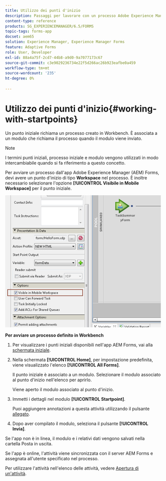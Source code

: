 ```yaml
---
title: Utilizzo dei punti d'inizio
description: Passaggi per lavorare con un processo Adobe Experience Manager Forms dal dispositivo mobile definito in Workbench.
content-type: reference
products: SG_EXPERIENCEMANAGER/6.5/FORMS
topic-tags: forms-app
docset: aem65
solution: Experience Manager, Experience Manager Forms
feature: Adaptive Forms
role: User, Developer
exl-id: 88a4a75f-2cd7-44b8-a9d0-9a7077173c67
source-git-commit: c3e9029236734e22f5d266ac26b923eafbe0a459
workflow-type: tm+mt
source-wordcount: '235'
ht-degree: 0%

---
```


# Utilizzo dei punti d&#39;inizio{#working-with-startpoints}

Un punto iniziale richiama un processo creato in Workbench. È associata a un modulo che richiama il processo quando il modulo viene inviato.

>[!NOTE]
>
>I termini punti iniziali, processo iniziale e modulo vengono utilizzati in modo intercambiabile quando si fa riferimento a questo concetto.

Per avviare un processo dall&#39;app Adobe Experience Manager (AEM) Forms, devi avere un punto d&#39;inizio di tipo **Workspace** nel processo. È inoltre necessario selezionare l&#39;opzione **[!UICONTROL Visibile in Mobile Workspace]** per il punto iniziale.

![mws_startpoint_select_option](assets/mws_startpoint_select_option.png)

**Per avviare un processo definito in Workbench**

1. Per visualizzare i punti iniziali disponibili nell&#39;app AEM Forms, vai alla [schermata iniziale](../../forms/using/home-screen.md).
1. Nella schermata **[!UICONTROL Home]**, per impostazione predefinita, viene visualizzato l&#39;elenco **[!UICONTROL All Forms]**.

   Il punto iniziale è associato a un modulo. Selezionare il modulo associato al punto d&#39;inizio nell&#39;elenco per aprirlo.

   Viene aperto il modulo associato al punto d&#39;inizio.

1. Immetti i dettagli nel modulo **[!UICONTROL Startpoint]**.

   Puoi aggiungere annotazioni a questa attività utilizzando il pulsante [allegato](../../forms/using/add-attachments.md).

1. Dopo aver compilato il modulo, seleziona il pulsante **[!UICONTROL Invia]**.

Se l&#39;app non è in linea, il modulo e i relativi dati vengono salvati nella cartella Posta in uscita.

Se l&#39;app è online, l&#39;attività viene sincronizzata con il server AEM Forms e assegnata all&#39;utente specificato nel processo.

Per utilizzare l&#39;attività nell&#39;elenco delle attività, vedere [Apertura di un&#39;attività](/help/forms/using/open-task.md).
